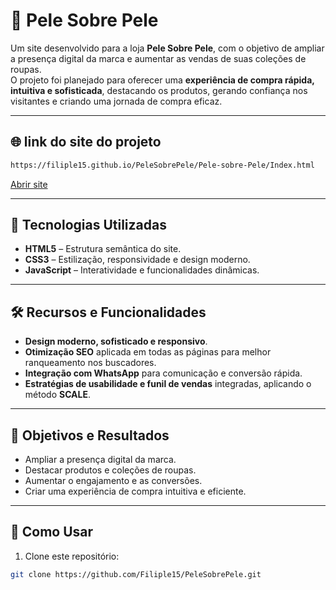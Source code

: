 # 👕 Pele Sobre Pele

Um site desenvolvido para a loja **Pele Sobre Pele**, com o objetivo de ampliar a presença digital da marca e aumentar as vendas de suas coleções de roupas.  
O projeto foi planejado para oferecer uma **experiência de compra rápida, intuitiva e sofisticada**, destacando os produtos, gerando confiança nos visitantes e criando uma jornada de compra eficaz.

---

##  🌐 link do site do projeto

```bash
https://filiple15.github.io/PeleSobrePele/Pele-sobre-Pele/Index.html
```
<a href="https://filiple15.github.io/PeleSobrePele/Pele-sobre-Pele/Index.html" target="_blank">
  Abrir site
</a>

---

## 🌟 Tecnologias Utilizadas

- **HTML5** – Estrutura semântica do site.  
- **CSS3** – Estilização, responsividade e design moderno.  
- **JavaScript** – Interatividade e funcionalidades dinâmicas.  

---

## 🛠 Recursos e Funcionalidades

- **Design moderno, sofisticado e responsivo**.  
- **Otimização SEO** aplicada em todas as páginas para melhor ranqueamento nos buscadores.  
- **Integração com WhatsApp** para comunicação e conversão rápida.  
- **Estratégias de usabilidade e funil de vendas** integradas, aplicando o método **SCALE**.  

---

## 🎯 Objetivos e Resultados

- Ampliar a presença digital da marca.  
- Destacar produtos e coleções de roupas.  
- Aumentar o engajamento e as conversões.  
- Criar uma experiência de compra intuitiva e eficiente.  

---

## 📌 Como Usar

1. Clone este repositório:  
```bash
git clone https://github.com/Filiple15/PeleSobrePele.git
